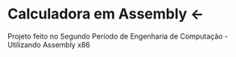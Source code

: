 # Calculadora em Assembly <-
Projeto feito no Segundo Período de Engenharia de Computação - Utilizando Assembly x86
